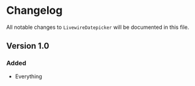 # Changelog

All notable changes to `LivewireDatepicker` will be documented in this file.

## Version 1.0

### Added
- Everything
